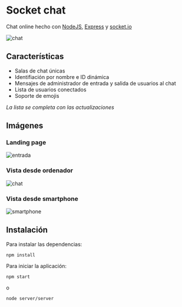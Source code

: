 # Socket chat
Chat online hecho con [NodeJS](https://nodejs.org/en/), [Express](https://expressjs.com/es/) y [socket.io](https://socket.io/)

![chat](https://i.imgur.com/aCH9c4s.png)

## Características
- Salas de chat únicas
- Identifiación por nombre e ID dinámica
- Mensajes de administrador de entrada y salida de usuarios al chat
- Lista de usuarios conectados
- Soporte de emojis

*La lista se completa con las actualizaciones*

## Imágenes

### Landing page
![entrada](https://i.imgur.com/bFWT1Ib.png)

### Vista desde ordenador
![chat](https://i.imgur.com/aCH9c4s.png)

### Vista desde smartphone
![smartphone](https://i.imgur.com/JzAhPEB.png)

## Instalación
Para instalar las dependencias:
```
npm install
```

Para iniciar la aplicación:
```
npm start
```

o

```
node server/server
```